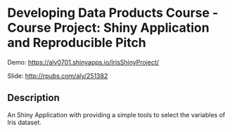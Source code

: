 # Developing Data Products Course - Course Project: Shiny Application and Reproducible Pitch

Demo: https://aly0701.shinyapps.io/IrisShinyProject/

Slide: http://rpubs.com/aly/251382

## Description
An Shiny Application with providing a simple tools to select the variables of Iris dataset.
